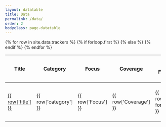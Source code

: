 ```yaml
---
layout: datatable
title: Data
permalink: /data/
order: 2
bodyclass: page-datatable
---
```


<table>
  {% for row in site.data.trackers %}
    {% if forloop.first %}
    <thead>
      <tr>
        <th>Title</th>
        <th>Category</th>
        <th>Focus</th>
        <th>Coverage</th>
        <th>Data Format</th>
        <th>By</th>
        <th>Target Population and Sampling</th>
        <th>Time</th>
        <th>Interval of data collection</th>
        <th>Availability of individual level data from pre-CoVID</th>
        <th>Number of observations</th>
        <th>Micro data availablity</th>
      </tr>
    </thead>
    {% else %}
    <tbody>
      <tr>
        <td>
          <a href="{{row['link']}}">
            {{ row['title'] }}
          </a>
        </td>
        <td class="category">
          {{ row['category'] }}
        </td>
        <td class="focus">
          {{ row['Focus'] }}
        </td>
        <td class="coverage">
          {{ row['Coverage'] }}
        </td>
        <td class="data-format">
          {{ row['Data format'] }}
        </td>
        <td class="by">
          {{ row['By'] }}
        </td>
        <td class="target_population">
          {{ row['Target population and sampling'] }}
        </td>
        <td class="time">
          {{ row['Time'] }}
        </td>
        <td class="data_collection_interval">
          {{ row['Interval of data collection'] }}
        </td>
        <td class="individual_level_data">
          {{ row['Availability of individual level data from pre-CoVID'] }}
        </td>
        <td class="number_of_observations">
          {{ row['Number of observations'] }}
        </td>
        <td class="micro_data_availability">
          {{ row['Micro data availablity'] }}
        </td>
      </tr>
    </tbody>
    {% endif %}
  {% endfor %}
</table>